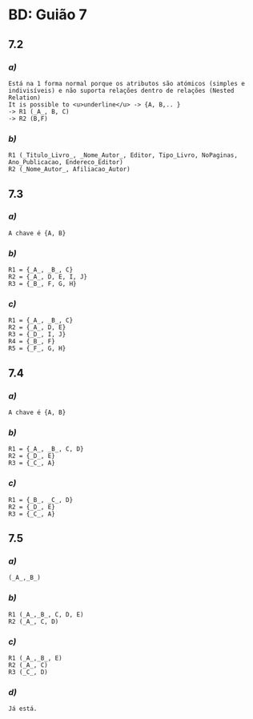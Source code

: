 # BD: Guião 7


## ​7.2 
 
### *a)*

```
Está na 1 forma normal porque os atributos são atómicos (simples e indivisíveis) e não suporta relações dentro de relações (Nested Relation)
It is possible to <u>underline</u> -> {A, B,.. }
-> R1 (_A_, B, C)
-> R2 (B,F)
```

### *b)* 

```
R1 (_Titulo_Livro_, _Nome_Autor_, Editor, Tipo_Livro, NoPaginas, Ano_Publicacao, Endereco_Editor)
R2 (_Nome_Autor_, Afiliacao_Autor)
```




## ​7.3
 
### *a)*

```
A chave é {A, B}
```


### *b)* 

```
R1 = {_A_, _B_, C}
R2 = {_A_, D, E, I, J}
R3 = {_B_, F, G, H}
```


### *c)* 

```
R1 = {_A_, _B_, C}
R2 = {_A_, D, E}
R3 = {_D_, I, J}
R4 = {_B_, F}
R5 = {_F_, G, H}

```


## ​7.4
 
### *a)*

```
A chave é {A, B}
```


### *b)* 

```
R1 = {_A_, _B_, C, D}
R2 = {_D_, E}
R3 = {_C_, A}
```


### *c)* 

```
R1 = {_B_, _C_, D}
R2 = {_D_, E}
R3 = {_C_, A}
```



## ​7.5
 
### *a)*

```
(_A_,_B_)
```

### *b)* 

```
R1 (_A_,_B_, C, D, E)
R2 (_A_, C, D)
```


### *c)* 

```
R1 (_A_,_B_, E)
R2 (_A_, C)
R3 (_C_, D)
```

### *d)* 

```
Já está.
```
